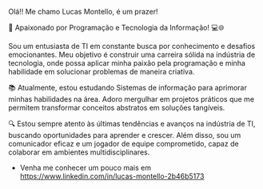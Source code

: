 Olá!! Me chamo Lucas Montello, é um prazer!

👋 Apaixonado por Programação e Tecnologia da Informação! 💻🌐

Sou um entusiasta de TI em constante busca por conhecimento e desafios emocionantes. Meu objetivo é construir uma carreira sólida na indústria de tecnologia, onde possa aplicar minha paixão pela programação e minha habilidade em solucionar problemas de maneira criativa.

📚 Atualmente, estou estudando Sistemas de informação para aprimorar minhas habilidades na área. Adoro mergulhar em projetos práticos que me permitem transformar conceitos abstratos em soluções tangíveis.

🔍 Estou sempre atento às últimas tendências e avanços na indústria de TI, buscando oportunidades para aprender e crescer. Além disso, sou um comunicador eficaz e um jogador de equipe comprometido, capaz de colaborar em ambientes multidisciplinares.

- Venha me conhecer um pouco mais em https://www.linkedin.com/in/lucas-montello-2b46b5173

